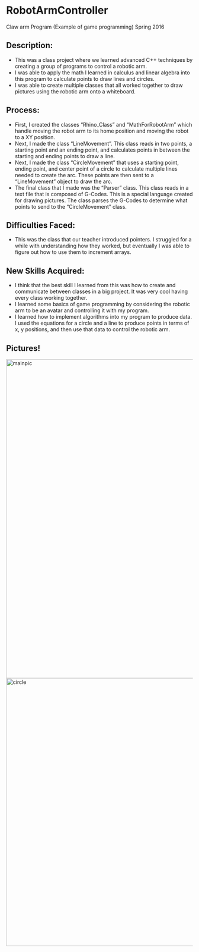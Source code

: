 # RobotArmController

Claw arm Program (Example of game programming) Spring 2016

## Description:
- This was a class project where we learned advanced C++ techniques by creating a group of programs to control a robotic arm.
- I was able to apply the math I learned in calculus and linear algebra into this program to calculate points to draw lines and circles.
- I was able to create multiple classes that all worked together to draw pictures using the robotic arm onto a whiteboard.

## Process: 
- First, I created the classes “Rhino_Class” and “MathForRobotArm” which handle moving the robot arm to its home position and moving the robot to a XY position.
- Next, I made the class “LineMovement”. This class reads in two points, a starting point and an ending point, and calculates points in between the starting and ending points to draw a line.
- Next, I made the class “CircleMovement” that uses a starting point, ending point, and center point of a circle to calculate multiple lines needed to create the arc. These points are then sent to a “LineMovement” object to draw the arc.
- The final class that I made was the “Parser” class. This class reads in a text file that is composed of G-Codes. This is a special language created for drawing pictures. The class parses the G-Codes to determine what points to send to the “CircleMovement” class.

## Difficulties Faced:
- This was the class that our teacher introduced pointers. I struggled for a while with understanding how they worked, but eventually I was able to figure out how to use them to increment arrays.

## New Skills Acquired:
- I think that the best skill I learned from this was how to create and communicate between classes in a big project. It was very cool having every class working together.
- I learned some basics of game programming by considering the robotic arm to be an avatar and controlling it with my program. 
- I learned how to implement algorithms into my program to produce data. I used the equations for a circle and a line to produce points in terms of x, y positions, and then use that data to control the robotic arm.

## Pictures!
<img width="858" alt="mainpic" src="https://user-images.githubusercontent.com/28938321/33309485-1c626428-d3d3-11e7-8174-edec0f411c4c.png">
<img width="721" alt="circle" src="https://user-images.githubusercontent.com/28938321/33309483-1ad9641c-d3d3-11e7-81b6-fdc1a993dc41.png">
